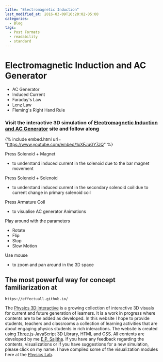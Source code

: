 ```yaml
---
title: "Electromagnetic Induction"
last_modified_at: 2016-03-09T16:20:02-05:00
categories:
  - Blog
tags:
  - Post Formats
  - readability
  - standard
---
```


# Electromagnetic Induction and AC Generator

* AC Generator 
* Induced Current 
* Faraday's Law
* Lenz Law
* Fleming's Right Hand Rule

### Visit the interactive 3D simulation of [Electromagnetic Induction and AC Generator]( https://effectuall.github.io/#Simulations/Magnetism_Electromagnetic_Induction.html ) site and follow along 

{% include embed.html url= "https://www.youtube.com/embed/1oXFJuGY7JQ" %}

Press Solenoid + Magnet 
* to understand induced current in the solenoid due to the bar magnet movement

Press Solenoid + Solenoid
* to understand induced current in the secondary solenoid coil due to current change in primary solenoid coil

Press Armature Coil
* to visualise AC generator Animations

Play around with the parameters
* Rotate
* Flip 
* Stop
* Slow Motion

Use mouse 

* to zoom and pan around in the 3D space

## The most powerful way for concept familiarization at
```
https://effectuall.github.io/
```
The [Physics 3D Interactive](https://effectuall.github.io/) is a growing collection of interactive 3D visuals for current and future generation of learners. It is a work in progress where contents are to be added as developed. In this website I hope to provide students, teachers and classrooms a collection of learning activities that are about engaging physics students in rich interactions. The website is created using [Three.js](https://threejs.org/) JavaScript 3D Library, HTML and CSS. All contents are developed by me [E.P. Sajitha](effectuallearning@gmail.com). If you have any feedback regarding the contents, visualizations or if you have suggestions for a new simulation, please click on my name. 
I have compiled some of the visualization modules here at the [Physics Lab]( physicslab).


